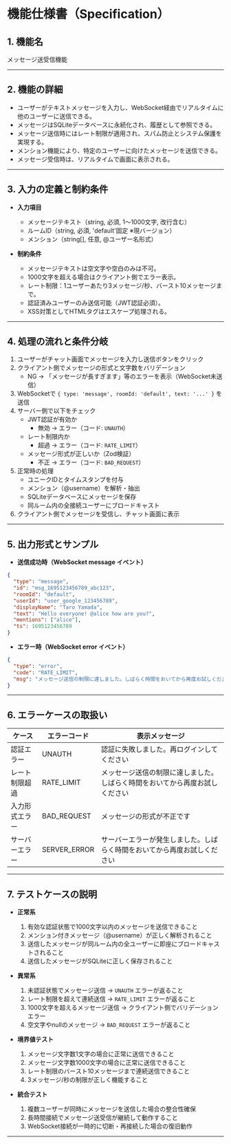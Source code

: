 # 機能仕様書（Specification）

## 1. 機能名
メッセージ送受信機能

---

## 2. 機能の詳細
- ユーザーがテキストメッセージを入力し、WebSocket経由でリアルタイムに他のユーザーに送信できる。
- メッセージはSQLiteデータベースに永続化され、履歴として参照できる。
- メッセージ送信時にはレート制限が適用され、スパム防止とシステム保護を実現する。
- メンション機能により、特定のユーザーに向けたメッセージを送信できる。
- メッセージ受信時は、リアルタイムで画面に表示される。

---

## 3. 入力の定義と制約条件
- **入力項目**
  - メッセージテキスト（string, 必須, 1〜1000文字, 改行含む）
  - ルームID（string, 必須, 'default'固定 ※現バージョン）
  - メンション（string[], 任意, @ユーザー名形式）

- **制約条件**
  - メッセージテキストは空文字や空白のみは不可。
  - 1000文字を超える場合はクライアント側でエラー表示。
  - レート制限：1ユーザーあたり3メッセージ/秒、バースト10メッセージまで。
  - 認証済みユーザーのみ送信可能（JWT認証必須）。
  - XSS対策としてHTMLタグはエスケープ処理される。

---

## 4. 処理の流れと条件分岐
1. ユーザーがチャット画面でメッセージを入力し送信ボタンをクリック
2. クライアント側でメッセージの形式と文字数をバリデーション
   - NG → 「メッセージが長すぎます」等のエラーを表示（WebSocket未送信）
3. WebSocketで `{ type: 'message', roomId: 'default', text: '...' }` を送信
4. サーバー側で以下をチェック
   - JWT認証が有効か
     - 無効 → エラー（コード: `UNAUTH`）
   - レート制限内か
     - 超過 → エラー（コード: `RATE_LIMIT`）
   - メッセージ形式が正しいか（Zod検証）
     - 不正 → エラー（コード: `BAD_REQUEST`）
5. 正常時の処理
   - ユニークIDとタイムスタンプを付与
   - メンション（@username）を解析・抽出
   - SQLiteデータベースにメッセージを保存
   - 同ルーム内の全接続ユーザーにブロードキャスト
6. クライアント側でメッセージを受信し、チャット画面に表示

---

## 5. 出力形式とサンプル
- **送信成功時（WebSocket message イベント）**
```json
{
  "type": "message",
  "id": "msg_1695123456789_abc123",
  "roomId": "default",
  "userId": "user_google_123456789",
  "displayName": "Taro Yamada",
  "text": "Hello everyone! @alice how are you?",
  "mentions": ["alice"],
  "ts": 1695123456789
}
```

- **エラー時（WebSocket error イベント）**
```json
{
  "type": "error",
  "code": "RATE_LIMIT",
  "msg": "メッセージ送信の制限に達しました。しばらく時間をおいてから再度お試しください。"
}
```

---

## 6. エラーケースの取扱い
| ケース | エラーコード | 表示メッセージ |
|--------|-------------|----------------|
| 認証エラー | UNAUTH | 認証に失敗しました。再ログインしてください |
| レート制限超過 | RATE_LIMIT | メッセージ送信の制限に達しました。しばらく時間をおいてから再度お試しください |
| 入力形式エラー | BAD_REQUEST | メッセージの形式が不正です |
| サーバーエラー | SERVER_ERROR | サーバーエラーが発生しました。しばらく時間をおいてから再度お試しください |

---

## 7. テストケースの説明
- **正常系**
  1. 有効な認証状態で1000文字以内のメッセージを送信できること
  2. メンション付きメッセージ（@username）が正しく解析されること
  3. 送信したメッセージが同ルーム内の全ユーザーに即座にブロードキャストされること
  4. 送信したメッセージがSQLiteに正しく保存されること

- **異常系**
  1. 未認証状態でメッセージ送信 → `UNAUTH` エラーが返ること
  2. レート制限を超えて連続送信 → `RATE_LIMIT` エラーが返ること
  3. 1000文字を超えるメッセージ送信 → クライアント側でバリデーションエラー
  4. 空文字やnullのメッセージ → `BAD_REQUEST` エラーが返ること

- **境界値テスト**
  1. メッセージ文字数1文字の場合に正常に送信できること
  2. メッセージ文字数1000文字の場合に正常に送信できること
  3. レート制限のバースト10メッセージまで連続送信できること
  4. 3メッセージ/秒の制限が正しく機能すること

- **統合テスト**
  1. 複数ユーザーが同時にメッセージを送信した場合の整合性確保
  2. 長時間接続でメッセージ送受信が継続して動作すること
  3. WebSocket接続が一時的に切断・再接続した場合の復旧動作

---